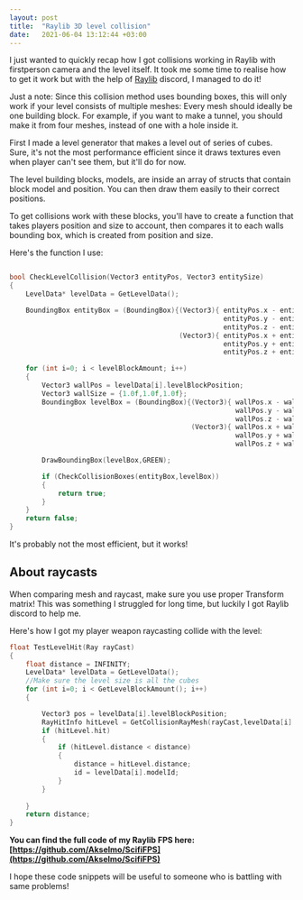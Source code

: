 ```yaml
---
layout: post
title:  "Raylib 3D level collision"
date:   2021-06-04 13:12:44 +03:00
---
```


I just wanted to quickly recap how I got collisions working in Raylib with firstperson camera and the level itself. It took me some time to realise how to get it work but with the help of [Raylib](https://raylib.com) discord, I managed to do it!

Just a note: Since this collision method uses bounding boxes, this will only work if your level consists of multiple meshes: Every mesh should ideally be one building block. For example, if you want to make a tunnel, you should make it from four meshes, instead of one with a hole inside it.

First I made a level generator that makes a level out of series of cubes. Sure, it's not the most performance efficient since it draws textures even when player can't see them, but it'll do for now.

The level building blocks, models, are inside an array of structs that contain block model and position. You can then draw them easily to their correct positions.

To get collisions work with these blocks, you'll have to create a function that takes players position and size to account, then compares it to each walls bounding box, which is created from position and size.

Here's the function I use:


```c

bool CheckLevelCollision(Vector3 entityPos, Vector3 entitySize)
{
    LevelData* levelData = GetLevelData();

    BoundingBox entityBox = (BoundingBox){(Vector3){ entityPos.x - entitySize.x/2,
                                                     entityPos.y - entitySize.y/2,
                                                     entityPos.z - entitySize.z/2 },
                                          (Vector3){ entityPos.x + entitySize.x/2,
                                                     entityPos.y + entitySize.y/2,
                                                     entityPos.z + entitySize.z/2 }};

    for (int i=0; i < levelBlockAmount; i++)
    {
        Vector3 wallPos = levelData[i].levelBlockPosition;
        Vector3 wallSize = {1.0f,1.0f,1.0f};
        BoundingBox levelBox = (BoundingBox){(Vector3){ wallPos.x - wallSize.x/2,
                                                        wallPos.y - wallSize.y/2,
                                                        wallPos.z - wallSize.z/2 },
                                             (Vector3){ wallPos.x + wallSize.x/2,
                                                        wallPos.y + wallSize.y/2,
                                                        wallPos.z + wallSize.z/2 }};

        DrawBoundingBox(levelBox,GREEN);

        if (CheckCollisionBoxes(entityBox,levelBox))
        {
            return true;
        } 
    }
    return false;
}
```

It's probably not the most efficient, but it works!

## About raycasts

When comparing mesh and raycast, make sure you use proper Transform matrix! This was something I struggled for long time, but luckily I got Raylib discord to help me.

Here's how I got my player weapon raycasting collide with the level: 

```c
float TestLevelHit(Ray rayCast)
{
    float distance = INFINITY;
    LevelData* levelData = GetLevelData();
    //Make sure the level size is all the cubes
    for (int i=0; i < GetLevelBlockAmount(); i++)
    {

        Vector3 pos = levelData[i].levelBlockPosition;
        RayHitInfo hitLevel = GetCollisionRayMesh(rayCast,levelData[i].levelBlockModel.meshes[0],MatrixTranslate(pos.x,pos.y,pos.z));
        if (hitLevel.hit)
        {
            if (hitLevel.distance < distance)
            {
                distance = hitLevel.distance;
                id = levelData[i].modelId;
            }
        } 
        
    }
    return distance;
}
```

**You can find the full code of my Raylib FPS here: [https://github.com/Akselmo/ScifiFPS](https://github.com/Akselmo/ScifiFPS)**

I hope these code snippets will be useful to someone who is battling with same problems! 